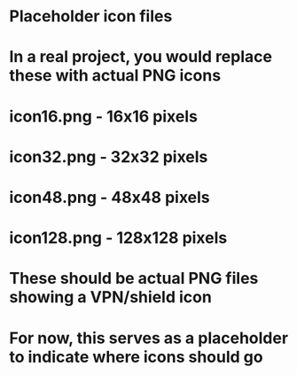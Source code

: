 # Placeholder icon files
# In a real project, you would replace these with actual PNG icons

# icon16.png - 16x16 pixels
# icon32.png - 32x32 pixels  
# icon48.png - 48x48 pixels
# icon128.png - 128x128 pixels

# These should be actual PNG files showing a VPN/shield icon
# For now, this serves as a placeholder to indicate where icons should go
